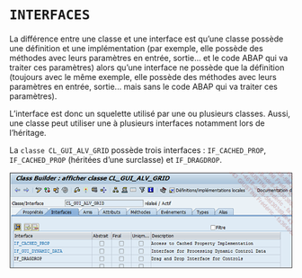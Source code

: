 # **`INTERFACES`**

La différence entre une classe et une interface est qu’une classe possède une définition et une implémentation (par exemple, elle possède des méthodes avec leurs paramètres en entrée, sortie... et le code ABAP qui va traiter ces paramètres) alors qu’une interface ne possède que la définition (toujours avec le même exemple, elle possède des méthodes avec leurs paramètres en entrée, sortie... mais sans le code ABAP qui va traiter ces paramètres).

L’interface est donc un squelette utilisé par une ou plusieurs classes. Aussi, une classe peut utiliser une à plusieurs interfaces notamment lors de l’héritage.

La `classe CL_GUI_ALV_GRID` possède trois interfaces : `IF_CACHED_PROP`, `IF_CACHED_PROP` (héritées d’une surclasse) et `IF_DRAGDROP`.

![](../../00_Ressources/11_Classes%20-%2003%20-%2009.png)
